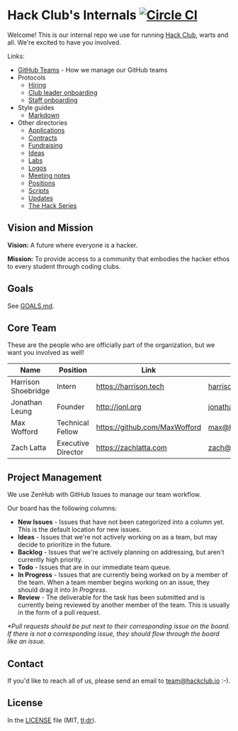 # Hack Club's Internals [![Circle CI](https://circleci.com/gh/hackclub/meta.svg?style=svg)](https://circleci.com/gh/hackclub/meta)

Welcome! This is our internal repo we use for running
[Hack Club](https://hackclub.io), warts and all. We're excited to have you
involved.

Links:

- [GitHub Teams](github_teams.md) - How we manage our GitHub teams
- Protocols
  - [Hiring](hiring_protocol.md)
  - [Club leader onboarding](club_leader_onboarding_protocol.md)
  - [Staff onboarding](staff_onboarding_protocol.md)
- Style guides
  - [Markdown](markdown_style_guide.md)
- Other directories
  - [Applications](applications)
  - [Contracts](contracts)
  - [Fundraising](fundraising)
  - [Ideas](ideas)
  - [Labs](labs)
  - [Logos](logos)
  - [Meeting notes](meetings)
  - [Positions](positions)
  - [Scripts](scripts)
  - [Updates](updates)
  - [The Hack Series](the_hack_series)

## Vision and Mission

**Vision:** A future where everyone is a hacker.

**Mission:** To provide access to a community that embodies the hacker ethos to
every student through coding clubs.

## Goals

See [GOALS.md](GOALS.md).

## Core Team

These are the people who are officially part of the organization, but we want
you involved as well!

| Name                | Position           | Link                          | Email                |
| ------------------- | ------------------ | ----------------------------- | -------------------- |
| Harrison Shoebridge | Intern             | https://harrison.tech         | harrison@hackclub.io |
| Jonathan Leung      | Founder            | http://jonl.org               | jonathan@hackclub.io |
| Max Wofford         | Technical Fellow   | https://github.com/MaxWofford | max@hackclub.io      |
| Zach Latta          | Executive Director | https://zachlatta.com         | zach@hackclub.io     |

## Project Management

We use ZenHub with GitHub Issues to manage our team workflow.

Our board has the following columns:

- **New Issues** - Issues that have not been categorized into a column yet. This
  is the default location for new issues.
- **Ideas** - Issues that we're not actively working on as a team, but may
  decide to prioritize in the future.
- **Backlog** - Issues that we're actively planning on addressing, but aren't
  currently high priority.
- **Todo** - Issues that are in our immediate team queue.
- **In Progress** - Issues that are currently being worked on by a member of the
  team. When a team member begins working on an issue, they should drag it into
  _In Progress_.
- **Review** - The deliverable for the task has been submitted and is currently
  being reviewed by another member of the team. This is usually in the form of a
  pull request.

_*Pull requests should be put next to their corresponding issue on the board. If
there is not a corresponding issue, they should flow through the board like an
issue._

## Contact

If you'd like to reach all of us, please send an email to team@hackclub.io :-).

## License

In the [LICENSE](LICENSE) file (MIT,
[tl;dr](https://tldrlegal.com/license/mit-license)).
